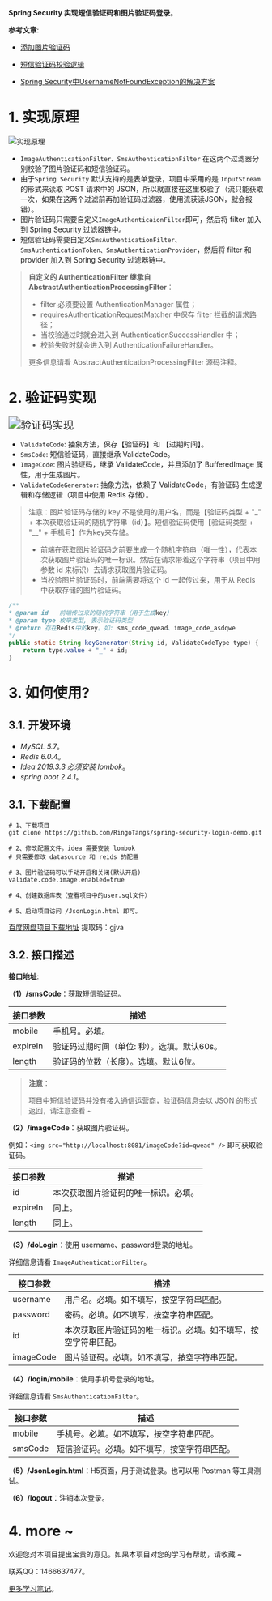 **Spring Security 实现短信验证码和图片验证码登录**。

**参考文章**:

- [添加图片验证码](https://www.cnblogs.com/zyly/p/12287310.html)

- [短信验证码校验逻辑](https://www.cnblogs.com/zyly/p/12287813.html)
- [Spring Security中UsernameNotFoundException的解决方案](https://www.it610.com/article/1280916147809566720.htm)

# 1.  实现原理

![实现原理](https://cdn.jsdelivr.net/gh/RingoTangs/image-hosting@master/spring-security/authenticate.2saovizfn4a0.jpg)

- `ImageAuthenticationFilter、SmsAuthenticationFilter` 在这两个过滤器分别校验了图片验证码和短信验证码。
- 由于`Spring Security` 默认支持的是表单登录，项目中采用的是 `InputStream` 的形式来读取 POST 请求中的 JSON，所以就直接在这里校验了（流只能获取一次，如果在这两个过滤前再加验证码过滤器，使用流获读JSON，就会报错）。
- 图片验证码只需要自定义`ImageAuthenticaionFilter`即可，然后将 filter 加入到 Spring Security 过滤器链中。
- 短信验证码需要自定义`SmsAuthenticationFilter、SmsAuthenticationToken、SmsAuthenticationProvider`，然后将 filter 和 provider 加入到 Spring Security 过滤器链中。

> **自定义的 AuthenticationFilter 继承自 AbstractAuthenticationProcessingFilter**：
>
> - filter 必须要设置 AuthenticationManager 属性；
> - requiresAuthenticationRequestMatcher 中保存 filter 拦截的请求路径；
> - 当校验通过时就会进入到 AuthenticationSuccessHandler 中；
> - 校验失败时就会进入到 AuthenticationFailureHandler。
>
> 更多信息请看 AbstractAuthenticationProcessingFilter 源码注释。



# 2. 验证码实现

<img src="https://cdn.jsdelivr.net/gh/RingoTangs/image-hosting@master/spring-security/验证码实现.2a0upgozg6fw.png" alt="验证码实现" style="zoom:150%;" />

- `ValidateCode`: 抽象方法，保存【验证码】和 【过期时间】。
- `SmsCode`: 短信验证码，直接继承 ValidateCode。
- `ImageCode`: 图片验证码，继承 ValidateCode，并且添加了 BufferedImage 属性，用于生成图片。
- `ValidateCodeGenerator`: 抽象方法，依赖了 ValidateCode，有验证码 生成逻辑和存储逻辑（项目中使用 Redis 存储）。



> 注意：图片验证码存储的 key 不是使用的用户名，而是【验证码类型 + "_" + 本次获取验证码的随机字符串（id）】。短信验证码使用【验证码类型 + "__" + 手机号】作为key来存储。
>
> - 前端在获取图片验证码之前要生成一个随机字符串（唯一性），代表本次获取图片验证码的唯一标识。然后在请求带着这个字符串（项目中用参数 id 来标识）去请求获取图片验证码。
> - 当校验图片验证码时，前端需要将这个 id 一起传过来，用于从 Redis 中获取存储的图片验证码。

```java
/**
* @param id   前端传过来的随机字符串（用于生成key）
* @param type 枚举类型, 表示验证码类型
* @return 存在Redis中的key。如: sms_code_qwead、image_code_asdqwe
*/
public static String keyGenerator(String id, ValidateCodeType type) {
    return type.value + "_" + id;
}
```



# 3. 如何使用?

## 3.1. 开发环境

- *MySQL 5.7*。
- *Redis 6.0.4*。
- *Idea 2019.3.3 必须安装 lombok*。
- *spring boot 2.4.1*。



## 3.1. 下载配置

```properties
# 1、下载项目
git clone https://github.com/RingoTangs/spring-security-login-demo.git

# 2、修改配置文件。idea 需要安装 lombok
# 只需要修改 datasource 和 reids 的配置

# 3、图片验证码可以手动开启和关闭(默认开启)
validate.code.image.enabled=true

# 4、创建数据库表（查看项目中的user.sql文件）

# 5、启动项目访问 /JsonLogin.html 即可。
```



[百度网盘项目下载地址](https://pan.baidu.com/s/1C_Sh9gF1phzp52a76ofknQ)
提取码：gjva 


## 3.2. 接口描述

**接口地址**:

**（1）/smsCode**：获取短信验证码。

| 接口参数 | 描述                                        |
| -------- | ------------------------------------------- |
| mobile   | 手机号。必填。                              |
| expireIn | 验证码过期时间（单位: 秒）。选填。默认60s。 |
| length   | 验证码的位数（长度）。选填。默认6位。       |

> **注意**：
>
> 项目中短信验证码并没有接入通信运营商，验证码信息会以 JSON 的形式返回，请注意查看 ~



**（2）/imageCode**：获取图片验证码。

例如：`<img src="http://localhost:8081/imageCode?id=qwead" />` 即可获取验证码。

| 接口参数 | 描述                                 |
| -------- | ------------------------------------ |
| id       | 本次获取图片验证码的唯一标识。必填。 |
| expireIn | 同上。                               |
| length   | 同上。                               |



**（3）/doLogin**：使用 username、password登录的地址。

详细信息请看 `ImageAuthenticationFilter`。

| 接口参数  | 描述                                                         |
| --------- | ------------------------------------------------------------ |
| username  | 用户名。必填。如不填写，按空字符串匹配。                     |
| password  | 密码。必填。如不填写，按空字符串匹配。                       |
| id        | 本次获取图片验证码的唯一标识。必填。如不填写，按空字符串匹配。 |
| imageCode | 图片验证码。必填。如不填写，按空字符串匹配。                 |



**（4）/login/mobile**：使用手机号登录的地址。

详细信息请看 `SmsAuthenticationFilter`。

| 接口参数 | 描述                                         |
| -------- | -------------------------------------------- |
| mobile   | 手机号。必填。如不填写，按空字符串匹配。     |
| smsCode  | 短信验证码。必填。如不填写，按空字符串匹配。 |



**（5）/JsonLogin.html**：H5页面，用于测试登录。也可以用 Postman 等工具测试。

**（6）/logout**：注销本次登录。





# 4. more ~

欢迎您对本项目提出宝贵的意见。如果本项目对您的学习有帮助，请收藏 ~

联系QQ：1466637477。

[更多学习笔记](https://github.com/RingoTangs/LearningNote)。

